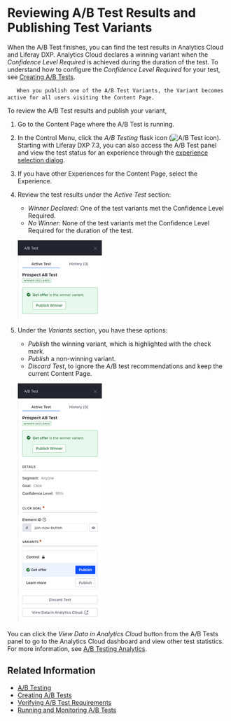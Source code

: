 # Reviewing A/B Test Results and Publishing Test Variants

When the A/B Test finishes, you can find the test results in Analytics Cloud and Liferay DXP. Analytics Cloud declares a winning variant when the *Confidence Level Required* is achieved during the duration of the test. To understand how to configure the *Confidence Level Required* for your test, see [Creating A/B Tests](./creating-ab-tests.md).

```note::
   When you publish one of the A/B Test Variants, the Variant becomes active for all users visiting the Content Page.
```

To review the A/B Test results and publish your variant,

1. Go to the Content Page where the A/B Test is running.
1. In the Control Menu, click the *A/B Testing* flask icon (![A/B Test icon](../../../images/icon-ab-testing.png)). Starting with Liferay DXP 7.3, you can also access the A/B Test panel and view the test status for an experience through the [experience selection dialog](../../personalizing-site-experience/experience-personalization/creating-and-managing-experiences.md).
1. If you have other Experiences for the Content Page, select the Experience.
1. Review the test results under the *Active Test* section:

    * *Winner Declared*: One of the test variants met the Confidence Level Required.
    * *No Winner*: None of the test variants met the Confidence Level Required for the duration of the test.

     ![Review A/B Test Results from the A/B Test panel.](reviewing-ab-test-results-and-publishing-test-variants/images/01.png)

1. Under the *Variants* section, you have these options:

    * *Publish* the winning variant, which is highlighted with the check mark.
    * *Publish* a non-winning variant.
    * *Discard Test*, to ignore the A/B test recommendations and keep the current Content Page.

     ![You can publish the winning variant or discard the A/B Test results.](reviewing-ab-test-results-and-publishing-test-variants/images/02.png)

You can click the *View Data in Analytics Cloud* button from the A/B Tests panel to go to the Analytics Cloud dashboard and view other test statistics. For more information, see [A/B Testing Analytics](https://learn.liferay.com/analytics-cloud/latest/en/touchpoints/a-b-testing.html#summary).

## Related Information

* [A/B Testing](./ab-testing.md)
* [Creating A/B Tests](./creating-ab-tests.md)
* [Verifying A/B Test Requirements](./verifying-ab-test-requirements.md)
* [Running and Monitoring A/B Tests](./running-and-monitoring-ab-tests)
